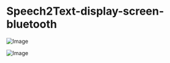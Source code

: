 # Speech2Text-display-screen-bluetooth

![Image](https://www.electronicwings.com/public/storage/PlatformSection/TopicContent/173/description/Bluetooth_Interfacing_Diagram.png)

![Image](https://firebasestorage.googleapis.com/v0/b/anime-4c7cb.appspot.com/o/display.jpeg?alt=media&token=a6a91324-13fc-4a48-a427-a14507724d14)
